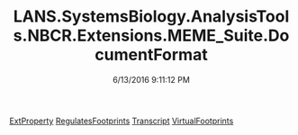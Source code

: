 ﻿---
title: LANS.SystemsBiology.AnalysisTools.NBCR.Extensions.MEME_Suite.DocumentFormat
date: 6/13/2016 9:11:12 PM
---

[ExtProperty](T-LANS.SystemsBiology.AnalysisTools.NBCR.Extensions.MEME_Suite.DocumentFormat.ExtProperty.html)
[RegulatesFootprints](T-LANS.SystemsBiology.AnalysisTools.NBCR.Extensions.MEME_Suite.DocumentFormat.RegulatesFootprints.html)
[Transcript](T-LANS.SystemsBiology.AnalysisTools.NBCR.Extensions.MEME_Suite.DocumentFormat.Transcript.html)
[VirtualFootprints](T-LANS.SystemsBiology.AnalysisTools.NBCR.Extensions.MEME_Suite.DocumentFormat.VirtualFootprints.html)

